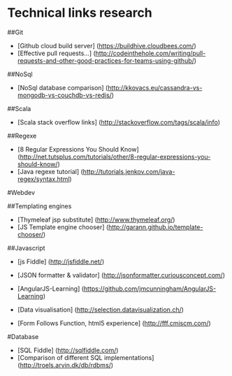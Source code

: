 Technical links research
==========

##Git
* [Github cloud build server] (https://buildhive.cloudbees.com/)
* [Effective pull requests...] (http://codeinthehole.com/writing/pull-requests-and-other-good-practices-for-teams-using-github/)

##NoSql
* [NoSql database comparison] (http://kkovacs.eu/cassandra-vs-mongodb-vs-couchdb-vs-redis/)

##Scala
* [Scala stack overflow links] (http://stackoverflow.com/tags/scala/info)

##Regexe
* [8 Regular Expressions You Should Know] (http://net.tutsplus.com/tutorials/other/8-regular-expressions-you-should-know/)
* [Java regexe tutorial] (http://tutorials.jenkov.com/java-regex/syntax.html)

#Webdev

##Templating engines
* [Thymeleaf jsp substitute] (http://www.thymeleaf.org/)
* [JS Template engine chooser] (http://garann.github.io/template-chooser/)

##Javascript
* [js Fiddle] (http://jsfiddle.net/)
* [JSON formatter & validator] (http://jsonformatter.curiousconcept.com/)
* [AngularJS-Learning] (https://github.com/jmcunningham/AngularJS-Learning)

* [Data visualisation] (http://selection.datavisualization.ch/)
* [Form Follows Function, html5 experience] (http://fff.cmiscm.com/)

#Database
* [SQL Fiddle] (http://sqlfiddle.com/)
* [Comparison of different SQL implementations] (http://troels.arvin.dk/db/rdbms/)
